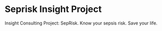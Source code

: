 # Seprisk Insight Project
 Insight Consulting Project: SepRisk. Know your sepsis risk. Save your life. 
